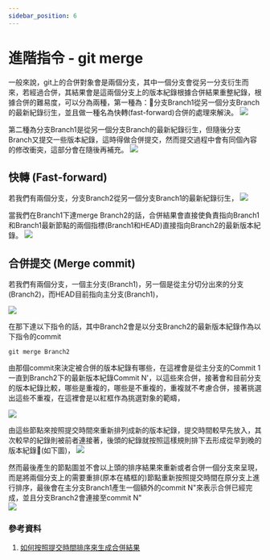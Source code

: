 ```yaml
---
sidebar_position: 6
---
```


# 進階指令 - git merge
一般來說，git上的合併對象會是兩個分支，其中一個分支會從另一分支衍生而來，若經過合併，其結果會是這兩個分支上的版本紀錄根據合併結果重整紀錄，根據合併的難易度，可以分為兩種，第一種為：分支Branch1從另一個分支Branch的最新紀錄衍生，並且做一種名為快轉(fast-forward)合併的處理來解決。
![](https://res.cloudinary.com/dqfxgtyoi/image/upload/v1633013783/blog/git/merge/mergeType2_lwmagq.png)

第二種為分支Branch1是從另一個分支Branch的最新紀錄衍生，但隨後分支Branch又提交一些版本紀錄，這時得做合併提交，然而提交過程中會有同個內容的修改衝突，這部分會在隨後再補充。
![](https://res.cloudinary.com/dqfxgtyoi/image/upload/v1633013783/blog/git/merge/mergeType1_lks8cy.png)

## 快轉 (Fast-forward)
若我們有兩個分支，分支Branch2從另一個分支Branch1的最新紀錄衍生，
![](https://res.cloudinary.com/dqfxgtyoi/image/upload/v1633015120/blog/git/merge/simpleMerge_hdy9sw.png)

當我們在Branch1下達merge Branch2的話，合併結果會直接使負責指向Branch1和Branch1最新節點的兩個指標(Branch1和HEAD)直接指向Branch2的最新版本紀錄。
![](https://res.cloudinary.com/dqfxgtyoi/image/upload/v1633015120/blog/git/merge/simpleMergeResult_ja3cfv.png)


## 合併提交 (Merge commit)
若我們有兩個分支，一個主分支(Branch1)，另一個是從主分切分出來的分支(Branch2)，而HEAD目前指向主分支(Branch1)，

![](https://res.cloudinary.com/dqfxgtyoi/image/upload/v1633013862/blog/git/merge/mergeBefore_y77jhm.png)


在那下達以下指令的話，其中Branch2會是以分支Branch2的最新版本紀錄作為以下指令的commit
```
git merge Branch2
```

由那個commit來決定被合併的版本紀錄有哪些，在這裡會是從主分支的Commit 1一直到Branch2下的最新版本紀錄Commit N'，以這些來合併，接著會和目前分支的版本紀錄比較，哪些是重複的，哪些是不重複的，重複就不考慮合併，接著挑選出這些不重複，在這裡會是以紅框作為挑選對象的範疇，

![](https://res.cloudinary.com/dqfxgtyoi/image/upload/v1633013862/blog/git/merge/mergeSelection_guqfbc.png)


由這些節點來按照提交時間來重新排列成新的版本紀錄，提交時間較早先放入，其次較早的紀錄則被前者連接著，後頭的紀錄就按照這樣規則排下去形成從早到晚的版本紀錄(如下圖)，
![](https://res.cloudinary.com/dqfxgtyoi/image/upload/v1633010765/blog/git/merge/commitTimeline_zitpfe.png)


然而最後產生的節點圖並不會以上頭的排序結果來重新或者合併一個分支來呈現，而是將兩個分支上的需要重排(原本在橘框的)節點重新按照提交時間在原分支上進行排序，最後會在主分支Branch1產生一個額外的commit N"來表示合併已經完成，並且分支Branch2會連接至commit N"  
![](https://res.cloudinary.com/dqfxgtyoi/image/upload/v1633013861/blog/git/merge/mergeAfter_ogfylj.png)


### 參考資料
1. [如何按照提交時間排序來生成合併結果](https://zlargon.gitbooks.io/git-tutorial/content/branch/merge.html)



